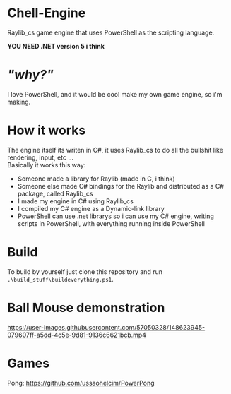 # Chell-Engine
Raylib_cs game engine that uses PowerShell as the scripting language.

**YOU NEED .NET version 5 i think**

# *"why?"*

I love PowerShell, and it would be cool make my own game engine, so i'm making.

# How it works

The engine itself its writen in C#, it uses Raylib_cs to do all the bullshit like rendering, input, etc ...  
Basically it works this way:

- Someone made a library for Raylib (made in C, i think)
- Someone else made C# bindings for the Raylib and distributed as a C# package, called Raylib_cs
- I made my engine in C# using Raylib_cs
- I compiled my C# engine as a Dynamic-link library
- PowerShell can use .net librarys so i can use my C# engine, writing scripts in PowerShell, with everything running inside PowerShell

# Build

To build by yourself just clone this repository and run `.\build_stuff\buildeverything.ps1`.

# Ball Mouse demonstration

https://user-images.githubusercontent.com/57050328/148623945-079607ff-a5dd-4c5e-9d81-9136c6621bcb.mp4

# Games

Pong: https://github.com/ussaohelcim/PowerPong